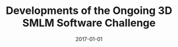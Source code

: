 ---
title: "Developments of the Ongoing 3D SMLM Software Challenge"
collection: publications
permalink: /publication/2017-01-01-Developments-of-the-Ongoing-3D-SMLM-Software-Challenge
category: 'abstract'
date: 2017-01-01
venue: 'Seventh Single Molecule Localization Microscopy Symposium (SMLMS&rsquo;17)'
citation: ' T.-a. Pham,  D. Sage,  S. Holden, "Developments of the Ongoing 3D SMLM Software Challenge." <i>Seventh Single Molecule Localization Microscopy Symposium (SMLMS&rsquo;17)</i>, August 30-September 1, 2017.'
---